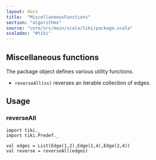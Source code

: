 ```yaml
---
layout: docs 
title:  "MiscellaneousFunctions"
section: "algorithms"
source: "core/src/main/scala/tiki/package.scala"
scaladoc: "#tiki"
---
```

## Miscellaneous functions

The package object defines various utility functions.

- `reverseAll(xs)` reverses an iterable collection of edges.

## Usage

### reverseAll

```tut
import tiki._
import tiki.Predef._

val edges = List(Edge(1,2),Edge(1,4),Edge(2,4))
val reverse = reverseAll(edges)
```